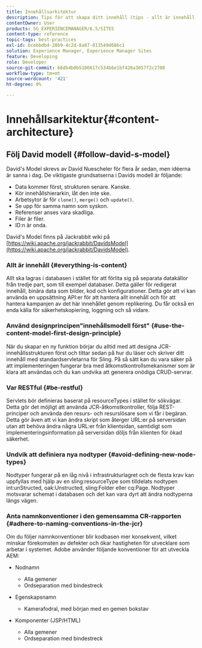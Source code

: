 ```yaml
---
title: Innehållsarkitektur
description: Tips för att skapa ditt innehåll (tips - allt är innehåll)
contentOwner: User
products: SG_EXPERIENCEMANAGER/6.5/SITES
content-type: reference
topic-tags: best-practices
exl-id: bcebbdb4-20b9-4c2d-8a87-013549d686c1
solution: Experience Manager, Experience Manager Sites
feature: Developing
role: Developer
source-git-commit: 66db4b0b5106617c534b6e1bf428a3057f2c2708
workflow-type: tm+mt
source-wordcount: '421'
ht-degree: 0%

---
```


# Innehållsarkitektur{#content-architecture}

## Följ David modell {#follow-david-s-model}

David&#39;s Model skrevs av David Nuescheler för flera år sedan, men idéerna är sanna i dag. De viktigaste grundsatserna i Davids modell är följande:

* Data kommer först, strukturen senare. Kanske.
* Kör innehållshierarkin, låt den inte ske.
* Arbetsytor är för `clone()`, `merge()` och `update()`.
* Se upp för samma namn som syskon.
* Referenser anses vara skadliga.
* Filer är filer.
* ID:n är onda.

David&#39;s Model finns på Jackrabbit wiki på [https://wiki.apache.org/jackrabbit/DavidsModel](https://wiki.apache.org/jackrabbit/DavidsModel).

### Allt är innehåll {#everything-is-content}

Allt ska lagras i databasen i stället för att förlita sig på separata datakällor från tredje part, som till exempel databaser. Detta gäller för redigerat innehåll, binära data som bilder, kod och konfigurationer. Detta gör att vi kan använda en uppsättning API:er för att hantera allt innehåll och för att hantera kampanjen av det här innehållet genom replikering. Du får också en enda källa för säkerhetskopiering, loggning och så vidare.

### Använd designprincipen&quot;innehållsmodell först&quot; {#use-the-content-model-first-design-principle}

När du skapar en ny funktion börjar du alltid med att designa JCR-innehållsstrukturen först och tittar sedan på hur du läser och skriver ditt innehåll med standardservletarna för Sling. På så sätt kan du vara säker på att implementeringen fungerar bra med åtkomstkontrollsmekanismer som är klara att användas och du kan undvika att generera onödiga CRUD-servrar.

### Var RESTful {#be-restful}

Servlets bör definieras baserat på resourceTypes i stället för sökvägar. Detta gör det möjligt att använda JCR-åtkomstkontroller, följa REST-principer och använda den resurs- och resurslösare som vi får i begäran. Detta gör även att vi kan ändra skript som återger URL:er på serversidan utan att behöva ändra några URL:er från klientsidan, samtidigt som implementeringsinformation på serversidan döljs från klienten för ökad säkerhet.

### Undvik att definiera nya nodtyper {#avoid-defining-new-node-types}

Nodtyper fungerar på en låg nivå i infrastrukturlagret och de flesta krav kan uppfyllas med hjälp av en sling:resourceType som tilldelats nodtypen int:unStructed, oak:Unstructed, sling:Folder eller cq:Page. Nodtyper motsvarar schemat i databasen och det kan vara dyrt att ändra nodtyperna längs vägen.

### Anta namnkonventioner i den gemensamma CR-rapporten {#adhere-to-naming-conventions-in-the-jcr}

Om du följer namnkonventioner blir kodbasen mer konsekvent, vilket minskar förekomsten av defekter och ökar hastigheten för utvecklare som arbetar i systemet. Adobe använder följande konventioner för att utveckla AEM:

* Nodnamn

   * Alla gemener
   * Ordseparation med bindestreck

* Egenskapsnamn

   * Kamerafodral, med början med en gemen bokstav

* Komponenter (JSP/HTML)

   * Alla gemener
   * Ordseparation med bindestreck
